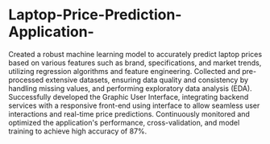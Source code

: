# Laptop-Price-Prediction-Application-
Created a robust machine learning model to accurately predict laptop prices based on various features such as brand, specifications, and market trends, utilizing regression algorithms and feature engineering. 
Collected and pre-processed extensive datasets, ensuring data quality and consistency by handling missing values, and performing exploratory data analysis (EDA).
Successfully developed the Graphic User Interface, integrating backend services with a responsive front-end using interface to allow seamless user interactions and real-time price predictions.
Continuously monitored and optimized the application's performance, cross-validation, and model training to achieve high accuracy of 87%.

